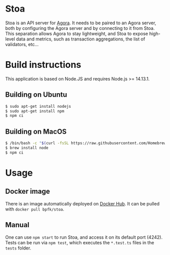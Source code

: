 # Stoa

Stoa is an API server for [Agora](https://github.com/bosagora/agora).
It needs to be paired to an Agora server, both by configuring the Agora server and by connecting to it from Stoa.
This separation allows Agora to stay lightweight, and Stoa to expose high-level data and metrics,
such as transaction aggregations, the list of validators, etc...

# Build instructions

This application is based on Node.JS and requires Node.js >= 14.13.1.

## Building on Ubuntu

```sh
$ sudo apt-get install nodejs
$ sudo apt-get install npm
$ npm ci
```

## Building on MacOS

```sh
$ /bin/bash -c "$(curl -fsSL https://raw.githubusercontent.com/Homebrew/install/master/install.sh)"
$ brew install node
$ npm ci
```

# Usage

## Docker image

There is an image automatically deployed on [Docker Hub](https://hub.docker.com/r/bpfk/stoa).
It can be pulled with `docker pull bpfk/stoa`.

## Manual

One can use `npm start` to run Stoa, and access it on its default port (4242).
Tests can be run via `npm test`, which executes the `*.test.ts` files in the `tests` folder.
